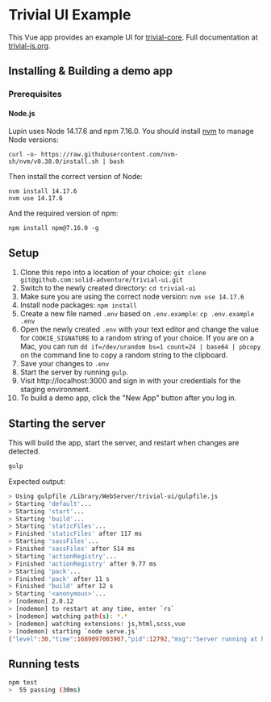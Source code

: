 # Trivial UI Example

This Vue app provides an example UI for [trivial-core](https://github.com/solid-adventure/trivial-core). Full documentation at [trivial-js.org](https://trivial-js.org).

## Installing & Building a demo app

### Prerequisites

#### Node.js

Lupin uses Node 14.17.6 and npm 7.16.0. You should install [nvm](https://github.com/nvm-sh/nvm) to manage Node versions:

```
curl -o- https://raw.githubusercontent.com/nvm-sh/nvm/v0.38.0/install.sh | bash
```

Then install the correct version of Node:

```
nvm install 14.17.6
nvm use 14.17.6
```

And the required version of npm:

```
npm install npm@7.16.0 -g
```

## Setup

 1. Clone this repo into a location of your choice: `git clone git@github.com:solid-adventure/trivial-ui.git`
 2. Switch to the newly created directory: `cd trivial-ui`
 3. Make sure you are using the correct node version: `nvm use 14.17.6`
 4. Install node packages: `npm install`
 5. Create a new file named `.env` based on `.env.example`: `cp .env.example .env`
 6. Open the newly created `.env` with your text editor and change the value for `COOKIE_SIGNATURE` to a random string of your choice. If you are on a Mac, you can run `dd if=/dev/urandom bs=1 count=24 | base64 | pbcopy` on the command line to copy a random string to the clipboard.
 7. Save your changes to `.env`
 8. Start the server by running `gulp`.
 9. Visit http://localhost:3000 and sign in with your credentials for the staging environment.
 10. To build a demo app, click the "New App" button after you log in.

## Starting the server
This will build the app, start the server, and restart when changes are detected.

```bash
gulp
```

Expected output:
```bash
> Using gulpfile /Library/WebServer/trivial-ui/gulpfile.js
> Starting 'default'...
> Starting 'start'...
> Starting 'build'...
> Starting 'staticFiles'...
> Finished 'staticFiles' after 117 ms
> Starting 'sassFiles'...
> Finished 'sassFiles' after 514 ms
> Starting 'actionRegistry'...
> Finished 'actionRegistry' after 9.77 ms
> Starting 'pack'...
> Finished 'pack' after 11 s
> Finished 'build' after 12 s
> Starting '<anonymous>'...
> [nodemon] 2.0.12
> [nodemon] to restart at any time, enter `rs`
> [nodemon] watching path(s): *.*
> [nodemon] watching extensions: js,html,scss,vue
> [nodemon] starting `node serve.js`
{"level":30,"time":1689097003907,"pid":12792,"msg":"Server running at http://localhost:3000/"}

```

## Running tests

```bash
npm test
>  55 passing (30ms)

```

